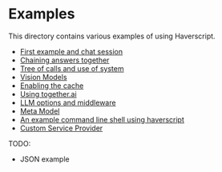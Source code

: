 # Examples

This directory contains various examples of using Haverscript.

* [First example and chat session](first_example/README.md) 
* [Chaining answers together](chaining_answers/README.md)
* [Tree of calls and use of system](tree_of_calls/README.md)
* [Vision Models](images/README.md)
* [Enabling the cache](cache/README.md)
* [Using together.ai](together/README.md)
* [LLM options and middleware](options/README.md)
* [Meta Model](meta_model/README.md)
* [An example command line shell using haverscript](havershell/README.md)
* [Custom Service Provider](custom_service/README.md)

TODO:
* JSON example
